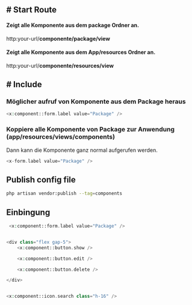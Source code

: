 ## # Start Route

#### Zeigt alle Komponente aus dem package Ordner an.

http:your-url/**componente/package/view**

#### Zeigt alle Komponente aus dem App/resources Ordner an.

http:your-url/**componente/resources/view**

## # Include

### Möglicher aufruf von Komponente aus dem Package heraus

```php
<x:component::form.label value="Package" />
```

### Koppiere alle Komponente von Package zur Anwendung (app/resources/views/components)

Dann kann die Komponente ganz normal aufgerufen werden.

```php
<x-form.label value="Package" />
```

## Publish config file

```bash
php artisan vendor:publish --tag=components
```

## Einbingung

```php
 <x:component::form.label value="Package" />


<div class="flex gap-5">
    <x:component::button.show />

    <x:component::button.edit />

    <x:component::button.delete />

</div>


<x:component::icon.search class="h-16" />
```
